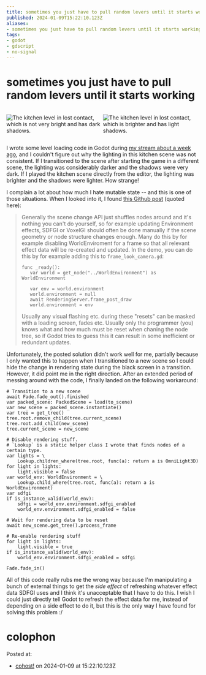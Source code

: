 ```yaml
---
title: sometimes you just have to pull random levers until it starts working
published: 2024-01-09T15:22:10.123Z
aliases:
- sometimes you just have to pull random levers until it starts working
tags:
- godot
- gdscript
- no-signal
---
```


# sometimes you just have to pull random levers until it starts working

<div style="display: grid; grid-template-columns: 1fr 1fr; gap: 1fr;">

![The kitchen level in lost contact, which is not very bright and has dark shadows.](20240109-dark.png)

![The kitchen level in lost contact, which is brighter and has light shadows.](20240109-normal.png)

</div>

I wrote some level loading code in Godot during [my stream about a week ago](https://vods.exodrifter.space/2024/01/01/1537), and I couldn't figure out why the lighting in this kitchen scene was not consistent. If I transitioned to the scene after starting the game in a different scene, the lighting was considerably darker and the shadows were very dark. If I played the kitchen scene directly from the editor, the lighting was brighter and the shadows were lighter. How strange!

I complain a lot about how much I hate mutable state -- and this is one of those situations. When I looked into it, I found [this Github post](https://github.com/godotengine/godot/issues/85642#issuecomment-1838177612) (quoted here):

> Generally the scene change API just shuffles nodes around and it's nothing you can't do yourself, so for example updating Environment effects, SDFGI or VoxelGI should often be done manually if the scene geometry or node structure changes enough. Many do this by for example disabling WorldEnviroment for a frame so that all relevant effect data will be re-created and updated. In the demo, you can do this by for example adding this to `frame_look_camera.gd`:
>
>```gdscript
>func _ready():
>    var world = get_node("../WorldEnvironment") as WorldEnvironment
>
>    var env = world.environment
>    world.environment = null
>    await RenderingServer.frame_post_draw
>    world.environment = env
>```
>
>Usually any visual flashing etc. during these "resets" can be masked with a loading screen, fades etc. Usually only the programmer (you) knows what and how much must be reset when chaning the node tree, so if Godot tries to guess this it can result in some inefficient or redundant updates.

Unfortunately, the posted solution didn't work well for me, partially because I only wanted this to happen when I transitioned to a new scene so I could hide the change in rendering state during the black screen in a transition.  However, it did point me in the right direction. After an extended period of messing around with the code, I finally landed on the following workaround:

```gdscript
# Transition to a new scene
await Fade.fade_out().finished
var packed_scene: PackedScene = load(to_scene)
var new_scene = packed_scene.instantiate()
var tree = get_tree()
tree.root.remove_child(tree.current_scene)
tree.root.add_child(new_scene)
tree.current_scene = new_scene

# Disable rendering stuff.
# `Lookup` is a static helper class I wrote that finds nodes of a certain type.
var lights = \
	Lookup.children_where(tree.root, func(a): return a is OmniLight3D)
for light in lights:
	light.visible = false
var world_env: WorldEnvironment = \
	Lookup.child_where(tree.root, func(a): return a is WorldEnvironment)
var sdfgi
if is_instance_valid(world_env):
	sdfgi = world_env.environment.sdfgi_enabled
	world_env.environment.sdfgi_enabled = false

# Wait for rendering data to be reset
await new_scene.get_tree().process_frame

# Re-enable rendering stuff
for light in lights:
	light.visible = true
if is_instance_valid(world_env):
	world_env.environment.sdfgi_enabled = sdfgi

Fade.fade_in()
```

All of this code really rubs me the wrong way because I'm manipulating a bunch of external things to get the _side effect_ of refreshing whatever effect data SDFGI uses and I think it's unacceptable that I have to do this. I wish I could just directly tell Godot to refresh the effect data for me, instead of depending on a side effect to do it, but this is the only way I have found for solving this problem :/

# colophon

Posted at:
- [cohost!](https://cohost.org/exodrifter/post/4050360-sometimes-you-just-h) on 2024-01-09 at 15:22:10.123Z
